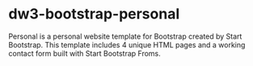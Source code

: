 # dw3-bootstrap-personal
Personal is a personal website template for Bootstrap created by Start Bootstrap. This template includes 4 unique HTML pages and a working contact form built with Start Bootstrap Froms.
